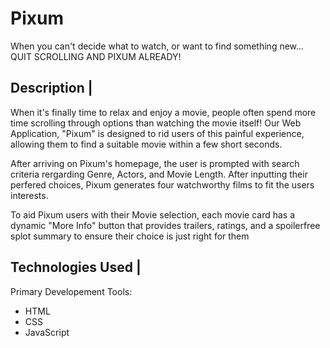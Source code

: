 # Pixum
When you can't decide what to watch, or want to find something new... QUIT SCROLLING AND PIXUM ALREADY!

## Description |

When it's finally time to relax and enjoy a movie, people often spend more time scrolling through options than watching the movie itself! Our Web Application, "Pixum" is designed to rid users of this painful experience, allowing them to find a suitable movie within a few short seconds.

After arriving on Pixum's homepage, the user is prompted with search criteria rergarding Genre, Actors, and Movie Length. After inputting their perfered choices, Pixum generates four watchworthy films to fit the users interests.

To aid Pixum users with their Movie selection, each movie card has a dynamic "More Info" button that provides trailers, ratings, and a spoilerfree splot summary to ensure their choice is just right for them
## Technologies Used |
Primary Developement Tools: 
- HTML
- CSS
- JavaScript


